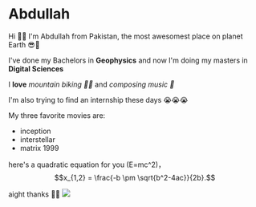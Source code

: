 # Abdullah

Hi 👋🏽 I'm Abdullah from Pakistan, the most awesomest place on planet Earth 😎🤩

I've done my Bachelors in **Geophysics** and now I'm doing my masters in **Digital Sciences**

I **love** *mountain biking 🚵🏽* and *composing music 🎸*

I'm also trying to find an internship these days 😭😭😭

My three favorite movies are:
-   inception
-   interstellar
-   matrix 1999

here's a quadratic equation for you
\(E=mc^2\)，$$x_{1,2} = \frac{-b \pm \sqrt{b^2-4ac}}{2b}.$$


aight thanks ✌🏼
![](https://media.giphy.com/media/w89ak63KNl0nJl80ig/giphy.gif)